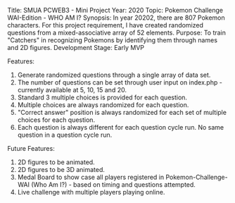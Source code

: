 Title: SMUA PCWEB3 - Mini Project
Year: 2020
Topic: Pokemon Challenge WAI-Edition - WHO AM I?
Synopsis: In year 20202, there are 807 Pokemon characters. For this project requirement, I have created randomized questions from a mixed-associative array of 52 elements.
Purpose: To train "Catchers" in recognizing Pokemons by identifying them through names and 2D figures.
Development Stage: Early MVP

Features:

1. Generate randomized questions through a single array of data set.
2. The number of questions can be set through user input on index.php - currently available at 5, 10, 15 and 20.
3. Standard 3 multiple choices is provided for each question.
4. Multiple choices are always randomized for each question.
5. "Correct answer" position is always randomized for each set of multiple choices for each question.
6. Each question is always different for each question cycle run. No same question in a question cycle run.

Future Features:

1. 2D figures to be animated.
2. 2D figures to be 3D animated.
3. Medal Board to show case all players registered in Pokemon-Challenge-WAI (Who Am I?) - based on timing and questions attempted.
4. Live challenge with multiple players playing online.
